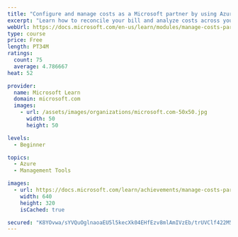 ```yaml
---
title: "Configure and manage costs as a Microsoft partner by using Azure Cost Management"
excerpt: "Learn how to reconcile your bill and analyze costs across your customers and resources by using Azure Cost Management as a partner."
webUrl: https://docs.microsoft.com/en-us/learn/modules/manage-costs-partner-cost-management/
type: course
price: Free
length: PT34M
ratings:
  count: 75
  average: 4.786667
heat: 52

provider:
  name: Microsoft Learn
  domain: microsoft.com
  images:
    - url: /assets/images/organizations/microsoft.com-50x50.jpg
      width: 50
      height: 50

levels:
  - Beginner

topics:
  - Azure
  - Management Tools

images:
  - url: https://docs.microsoft.com/learn/achievements/manage-costs-partner-cost-management-social.png
    width: 640
    height: 320
    isCached: true

secured: "K8YOvwa/sYVQuOglnaoaEU5l5kecXk04EHfEzv8mlAmIVzEb/trUVClf422M5hBF/FJ31AuBL1L8pBtgJ5QmbqtRlnVeWIQpUk+A9JWSmZJ6QK7nXQCZj2U9cizNdHChS3iQ1dLZsb2vC9ky//lDd7ipYr72BiurJKjFYF7g8VL+kZtCFobeKedOg0PEBRdt42fX3rvjtL2WiD1+zs2hGeXyqRxagHPg7GoAJRZnar4nVx0dlS1sQvKV6WjdX/lzIlS547XZ2SSUx+eGqE24gTAvQn00ZZl4dCsSfWnepkp+i93/qlPVZQgZioyhf8j7/Js0pQWHdZPuRWxXc9/OtBR+/j1JhyxxUXG0v4LNzenTDtx/8T/TMWejyuzMLtxyt8ooB70jHktzsF213b7HRw2HNWinck3qkHEQzpVzAFc=;NFMBdRDoM2wIdsbU9QBYXw=="
---
```


